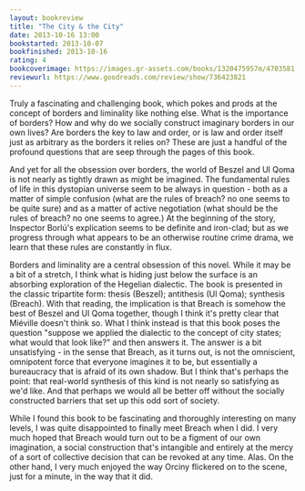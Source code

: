 ```yaml
---
layout: bookreview
title: "The City & the City"
date: 2013-10-16 13:00
bookstarted: 2013-10-07
bookfinished: 2013-10-16
rating: 4
bookcoverimage: https://images.gr-assets.com/books/1320475957m/4703581.jpg
reviewurl: https://www.goodreads.com/review/show/736423821
---
```


Truly a fascinating and challenging book, which pokes and prods at the concept of borders and liminality like nothing else. What is the importance of borders? How and why do we socially construct imaginary borders in our own lives? Are borders the key to law and order, or is law and order itself just as arbitrary as the borders it relies on? These are just a handful of the profound questions that are seep through the pages of this book.



And yet for all the obsession over borders, the world of Beszel and Ul Qoma is not nearly as tightly drawn as might be imagined. The fundamental rules of life in this dystopian universe seem to be always in question - both as a matter of simple confusion (what are the rules of breach? no one seems to be quite sure) and as a matter of active negotiation (what should be the rules of breach? no one seems to agree.) At the beginning of the story, Inspector Borlú's explication seems to be definite and iron-clad; but as we progress through what appears to be an otherwise routine crime drama, we learn that these rules are constantly in flux.



Borders and liminality are a central obsession of this novel. While it may be a bit of a stretch, I think what is hiding just below the surface is an absorbing exploration of the Hegelian dialectic. The book is presented in the classic tripartite form: thesis (Beszel); antithesis (Ul Qoma); synthesis (Breach). With that reading, the implication is that Breach is somehow the best of Beszel and Ul Qoma together, though I think it's pretty clear that Miéville doesn't think so. What I think instead is that this book poses the question "suppose we applied the dialectic to the concept of city states; what would that look like?" and then answers it. The answer is a bit unsatisfying - in the sense that Breach, as it turns out, is not the omniscient, omnipotent force that everyone imagines it to be, but essentially a bureaucracy that is afraid of its own shadow. But I think that's perhaps the point: that real-world synthesis of this kind is not nearly so satisfying as we'd like. And that perhaps we would all be better off without the socially constructed barriers that set up this odd sort of society.



While I found this book to be fascinating and thoroughly interesting on many levels, I was quite disappointed to finally meet Breach when I did. I very much hoped that Breach would turn out to be a figment of our own imagination, a social construction that's intangible and entirely at the mercy of a sort of collective decision that can be revoked at any time. Alas. On the other hand, I very much enjoyed the way Orciny flickered on to the scene, just for a minute, in the way that it did.